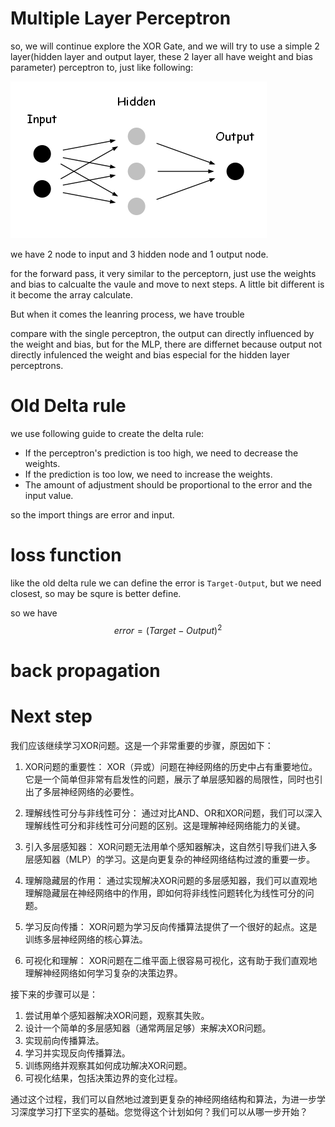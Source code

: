 # Multiple Layer Perceptron

so, we will continue explore the XOR Gate, and we will try to use a simple 2 layer(hidden layer and output layer, these 2 layer all have weight and bias parameter) perceptron to, just like following:

![png](../images/Ch02/XOR-Neural-Network.png)

we have 2 node to input and 3 hidden node and 1 output node.

for the forward pass, it very similar to the perceptorn, just use the weights and bias to calcualte the vaule and move to next steps. A little bit different is it become the array calculate.



But when it comes the leanring process, we have trouble

compare with the single perceptron, the output can directly influenced by the weight and bias, but for the MLP, there are differnet because output not directly infulenced the weight and bias especial for the hidden layer perceptrons.



# Old Delta rule

we use following guide to create the delta rule:

- If the perceptron's prediction is too high, we need to decrease the weights.
- If the prediction is too low, we need to increase the weights.
- The amount of adjustment should be proportional to the error and the input value.

so the import things are error and input.



# loss function

like the old delta rule we can define the error is `Target-Output`, but we need closest, so may be squre is better define.

so we have 
$$
error = (Target - Output)^2
$$




# back propagation



# Next step

我们应该继续学习XOR问题。这是一个非常重要的步骤，原因如下：

1. XOR问题的重要性：
   XOR（异或）问题在神经网络的历史中占有重要地位。它是一个简单但非常有启发性的问题，展示了单层感知器的局限性，同时也引出了多层神经网络的必要性。

2. 理解线性可分与非线性可分：
   通过对比AND、OR和XOR问题，我们可以深入理解线性可分和非线性可分问题的区别。这是理解神经网络能力的关键。

3. 引入多层感知器：
   XOR问题无法用单个感知器解决，这自然引导我们进入多层感知器（MLP）的学习。这是向更复杂的神经网络结构过渡的重要一步。

4. 理解隐藏层的作用：
   通过实现解决XOR问题的多层感知器，我们可以直观地理解隐藏层在神经网络中的作用，即如何将非线性问题转化为线性可分的问题。

5. 学习反向传播：
   XOR问题为学习反向传播算法提供了一个很好的起点。这是训练多层神经网络的核心算法。

6. 可视化和理解：
   XOR问题在二维平面上很容易可视化，这有助于我们直观地理解神经网络如何学习复杂的决策边界。

接下来的步骤可以是：

1. 尝试用单个感知器解决XOR问题，观察其失败。
2. 设计一个简单的多层感知器（通常两层足够）来解决XOR问题。
3. 实现前向传播算法。
4. 学习并实现反向传播算法。
5. 训练网络并观察其如何成功解决XOR问题。
6. 可视化结果，包括决策边界的变化过程。

通过这个过程，我们可以自然地过渡到更复杂的神经网络结构和算法，为进一步学习深度学习打下坚实的基础。您觉得这个计划如何？我们可以从哪一步开始？